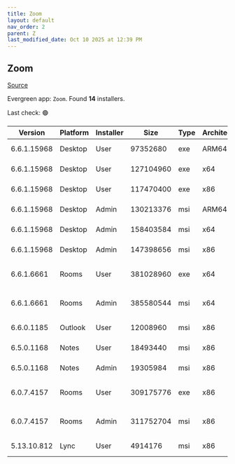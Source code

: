 ```yaml
---
title: Zoom
layout: default
nav_order: 2
parent: Z
last_modified_date: Oct 10 2025 at 12:39 PM
---
```


## Zoom

[Source](https://zoom.us/download)

Evergreen app: `Zoom`. Found **14** installers.

Last check: 🟢

| Version     | Platform | Installer | Size      | Type | Architecture | URI                                                                                                                                          |
| ----------- | -------- | --------- | --------- | ---- | ------------ | -------------------------------------------------------------------------------------------------------------------------------------------- |
| 6.6.1.15968 | Desktop  | User      | 97352680  | exe  | ARM64        | [https://cdn.zoom.us/prod/6.6.1.15968/arm64/ZoomInstallerFull.exe](https://cdn.zoom.us/prod/6.6.1.15968/arm64/ZoomInstallerFull.exe)         |
| 6.6.1.15968 | Desktop  | User      | 127104960 | exe  | x64          | [https://cdn.zoom.us/prod/6.6.1.15968/x64/ZoomInstallerFull.exe](https://cdn.zoom.us/prod/6.6.1.15968/x64/ZoomInstallerFull.exe)             |
| 6.6.1.15968 | Desktop  | User      | 117470400 | exe  | x86          | [https://cdn.zoom.us/prod/6.6.1.15968/ZoomInstallerFull.exe](https://cdn.zoom.us/prod/6.6.1.15968/ZoomInstallerFull.exe)                     |
| 6.6.1.15968 | Desktop  | Admin     | 130213376 | msi  | ARM64        | [https://cdn.zoom.us/prod/6.6.1.15968/arm64/ZoomInstallerFull.msi](https://cdn.zoom.us/prod/6.6.1.15968/arm64/ZoomInstallerFull.msi)         |
| 6.6.1.15968 | Desktop  | Admin     | 158403584 | msi  | x64          | [https://cdn.zoom.us/prod/6.6.1.15968/x64/ZoomInstallerFull.msi](https://cdn.zoom.us/prod/6.6.1.15968/x64/ZoomInstallerFull.msi)             |
| 6.6.1.15968 | Desktop  | Admin     | 147398656 | msi  | x86          | [https://cdn.zoom.us/prod/6.6.1.15968/ZoomInstallerFull.msi](https://cdn.zoom.us/prod/6.6.1.15968/ZoomInstallerFull.msi)                     |
| 6.6.1.6661  | Rooms    | User      | 381028960 | exe  | x64          | [https://cdn.zoom.us/prod/6.6.1.6661/x64/zoomrooms-6.6.1.6661-x64.exe](https://cdn.zoom.us/prod/6.6.1.6661/x64/zoomrooms-6.6.1.6661-x64.exe) |
| 6.6.1.6661  | Rooms    | Admin     | 385580544 | msi  | x64          | [https://cdn.zoom.us/prod/6.6.1.6661/x64/zoomrooms-6.6.1.6661-x64.msi](https://cdn.zoom.us/prod/6.6.1.6661/x64/zoomrooms-6.6.1.6661-x64.msi) |
| 6.6.0.1185  | Outlook  | User      | 12008960  | msi  | x86          | [https://cdn.zoom.us/prod/6.6.0.1185/ZoomOutlookPluginSetup.msi](https://cdn.zoom.us/prod/6.6.0.1185/ZoomOutlookPluginSetup.msi)             |
| 6.5.0.1168  | Notes    | User      | 18493440  | msi  | x86          | [https://cdn.zoom.us/prod/6.5.0.1168/ZoomNotesPluginSetup.msi](https://cdn.zoom.us/prod/6.5.0.1168/ZoomNotesPluginSetup.msi)                 |
| 6.5.0.1168  | Notes    | Admin     | 19305984  | msi  | x86          | [https://cdn.zoom.us/prod/6.5.0.1168/ZoomNotesPluginAdminTool.msi](https://cdn.zoom.us/prod/6.5.0.1168/ZoomNotesPluginAdminTool.msi)         |
| 6.0.7.4157  | Rooms    | User      | 309175776 | exe  | x86          | [https://cdn.zoom.us/prod/6.0.7.4157/zoomrooms-6.0.7.4157-x86.exe](https://cdn.zoom.us/prod/6.0.7.4157/zoomrooms-6.0.7.4157-x86.exe)         |
| 6.0.7.4157  | Rooms    | Admin     | 311752704 | msi  | x86          | [https://cdn.zoom.us/prod/6.0.7.4157/zoomrooms-6.0.7.4157-x86.msi](https://cdn.zoom.us/prod/6.0.7.4157/zoomrooms-6.0.7.4157-x86.msi)         |
| 5.13.10.812 | Lync     | User      | 4914176   | msi  | x86          | [https://cdn.zoom.us/prod/5.13.10.812/ZoomLyncPluginSetup.msi](https://cdn.zoom.us/prod/5.13.10.812/ZoomLyncPluginSetup.msi)                 |
